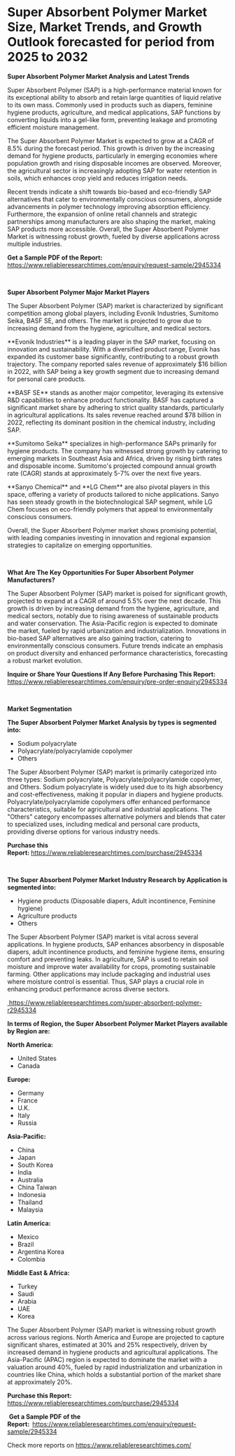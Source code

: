 <p><h1>Super Absorbent Polymer Market Size, Market Trends, and Growth Outlook forecasted for period from 2025 to 2032</h1></p><p><strong>Super Absorbent Polymer Market Analysis and Latest Trends</strong></p>
<p><p>Super Absorbent Polymer (SAP) is a high-performance material known for its exceptional ability to absorb and retain large quantities of liquid relative to its own mass. Commonly used in products such as diapers, feminine hygiene products, agriculture, and medical applications, SAP functions by converting liquids into a gel-like form, preventing leakage and promoting efficient moisture management.</p><p>The Super Absorbent Polymer Market is expected to grow at a CAGR of 8.5% during the forecast period. This growth is driven by the increasing demand for hygiene products, particularly in emerging economies where population growth and rising disposable incomes are observed. Moreover, the agricultural sector is increasingly adopting SAP for water retention in soils, which enhances crop yield and reduces irrigation needs. </p><p>Recent trends indicate a shift towards bio-based and eco-friendly SAP alternatives that cater to environmentally conscious consumers, alongside advancements in polymer technology improving absorption efficiency. Furthermore, the expansion of online retail channels and strategic partnerships among manufacturers are also shaping the market, making SAP products more accessible. Overall, the Super Absorbent Polymer Market is witnessing robust growth, fueled by diverse applications across multiple industries.</p></p>
<p><strong>Get a Sample PDF of the Report:&nbsp;</strong> <a href="https://www.reliableresearchtimes.com/enquiry/request-sample/2945334?utm_campaign=3261&utm_medium=2&utm_source=Github&utm_content=ia&utm_term=11032025&utm_id=super-absorbent-polymer">https://www.reliableresearchtimes.com/enquiry/request-sample/2945334</a></p>
<p>&nbsp;</p>
<p><strong>Super Absorbent Polymer Major Market Players</strong></p>
<p><p>The Super Absorbent Polymer (SAP) market is characterized by significant competition among global players, including Evonik Industries, Sumitomo Seika, BASF SE, and others. The market is projected to grow due to increasing demand from the hygiene, agriculture, and medical sectors.</p><p>**Evonik Industries** is a leading player in the SAP market, focusing on innovation and sustainability. With a diversified product range, Evonik has expanded its customer base significantly, contributing to a robust growth trajectory. The company reported sales revenue of approximately $16 billion in 2022, with SAP being a key growth segment due to increasing demand for personal care products.</p><p>**BASF SE** stands as another major competitor, leveraging its extensive R&D capabilities to enhance product functionality. BASF has captured a significant market share by adhering to strict quality standards, particularly in agricultural applications. Its sales revenue reached around $78 billion in 2022, reflecting its dominant position in the chemical industry, including SAP.</p><p>**Sumitomo Seika** specializes in high-performance SAPs primarily for hygiene products. The company has witnessed strong growth by catering to emerging markets in Southeast Asia and Africa, driven by rising birth rates and disposable income. Sumitomo's projected compound annual growth rate (CAGR) stands at approximately 5-7% over the next five years.</p><p>**Sanyo Chemical** and **LG Chem** are also pivotal players in this space, offering a variety of products tailored to niche applications. Sanyo has seen steady growth in the biotechnological SAP segment, while LG Chem focuses on eco-friendly polymers that appeal to environmentally conscious consumers.</p><p>Overall, the Super Absorbent Polymer market shows promising potential, with leading companies investing in innovation and regional expansion strategies to capitalize on emerging opportunities.</p></p>
<p>&nbsp;</p>
<p><strong>What Are The Key Opportunities For Super Absorbent Polymer Manufacturers?</strong></p>
<p><p>The Super Absorbent Polymer (SAP) market is poised for significant growth, projected to expand at a CAGR of around 5.5% over the next decade. This growth is driven by increasing demand from the hygiene, agriculture, and medical sectors, notably due to rising awareness of sustainable products and water conservation. The Asia-Pacific region is expected to dominate the market, fueled by rapid urbanization and industrialization. Innovations in bio-based SAP alternatives are also gaining traction, catering to environmentally conscious consumers. Future trends indicate an emphasis on product diversity and enhanced performance characteristics, forecasting a robust market evolution.</p></p>
<p><strong>Inquire or Share Your Questions If Any Before Purchasing This Report:</strong> <a href="https://www.reliableresearchtimes.com/enquiry/pre-order-enquiry/2945334?utm_campaign=3261&utm_medium=2&utm_source=Github&utm_content=ia&utm_term=11032025&utm_id=super-absorbent-polymer">https://www.reliableresearchtimes.com/enquiry/pre-order-enquiry/2945334</a></p>
<p>&nbsp;</p>
<p><strong>Market Segmentation</strong></p>
<p><strong>The Super Absorbent Polymer Market Analysis by types is segmented into:</strong></p>
<p><ul><li>Sodium polyacrylate</li><li>Polyacrylate/polyacrylamide copolymer</li><li>Others</li></ul></p>
<p><p>The Super Absorbent Polymer (SAP) market is primarily categorized into three types: Sodium polyacrylate, Polyacrylate/polyacrylamide copolymer, and Others. Sodium polyacrylate is widely used due to its high absorbency and cost-effectiveness, making it popular in diapers and hygiene products. Polyacrylate/polyacrylamide copolymers offer enhanced performance characteristics, suitable for agricultural and industrial applications. The "Others" category encompasses alternative polymers and blends that cater to specialized uses, including medical and personal care products, providing diverse options for various industry needs.</p></p>
<p><strong>Purchase this Report:&nbsp;</strong><a href="https://www.reliableresearchtimes.com/purchase/2945334?utm_campaign=3261&utm_medium=2&utm_source=Github&utm_content=ia&utm_term=11032025&utm_id=super-absorbent-polymer">https://www.reliableresearchtimes.com/purchase/2945334</a></p>
<p>&nbsp;</p>
<p><strong>The Super Absorbent Polymer Market Industry Research by Application is segmented into:</strong></p>
<p><ul><li>Hygiene products (Disposable diapers, Adult incontinence, Feminine hygiene)</li><li>Agriculture products</li><li>Others</li></ul></p>
<p><p>The Super Absorbent Polymer (SAP) market is vital across several applications. In hygiene products, SAP enhances absorbency in disposable diapers, adult incontinence products, and feminine hygiene items, ensuring comfort and preventing leaks. In agriculture, SAP is used to retain soil moisture and improve water availability for crops, promoting sustainable farming. Other applications may include packaging and industrial uses where moisture control is essential. Thus, SAP plays a crucial role in enhancing product performance across diverse sectors.</p></p>
<p><a href="https://www.reliableresearchtimes.com/super-absorbent-polymer-r2945334?utm_campaign=3261&utm_medium=2&utm_source=Github&utm_content=ia&utm_term=11032025&utm_id=super-absorbent-polymer">&nbsp;https://www.reliableresearchtimes.com/super-absorbent-polymer-r2945334</a></p>
<p><strong>In terms of Region, the Super Absorbent Polymer Market Players available by Region are:</strong></p>
<p>
    <p> <strong> North America: </strong>
        <ul>
            <li>United States</li>
            <li>Canada</li>
        </ul>
        </p> 
    <p> <strong> Europe: </strong>
        <ul>
            <li>Germany</li>
            <li>France</li>
            <li>U.K.</li>
            <li>Italy</li>
            <li>Russia</li>
        </ul>
        </p> 
    <p> <strong> Asia-Pacific: </strong>
        <ul>
            <li>China</li>
            <li>Japan</li>
            <li>South Korea</li>
            <li>India</li>
            <li>Australia</li>
            <li>China Taiwan</li>
            <li>Indonesia</li>
            <li>Thailand</li>
            <li>Malaysia</li>
        </ul>
        </p> 
    <p> <strong> Latin America: </strong>
        <ul>
            <li>Mexico</li>
            <li>Brazil</li>
            <li>Argentina Korea</li>
            <li>Colombia</li>
        </ul>
        </p> 
    <p> <strong> Middle East & Africa: </strong>
        <ul>
            <li>Turkey</li>
            <li>Saudi</li>
            <li>Arabia</li>
            <li>UAE</li>
            <li>Korea</li>
        </ul>
    </p>
    </p>
<p><p>The Super Absorbent Polymer (SAP) market is witnessing robust growth across various regions. North America and Europe are projected to capture significant shares, estimated at 30% and 25% respectively, driven by increased demand in hygiene products and agricultural applications. The Asia-Pacific (APAC) region is expected to dominate the market with a valuation around 40%, fueled by rapid industrialization and urbanization in countries like China, which holds a substantial portion of the market share at approximately 20%.</p></p>
<p><strong>Purchase this Report: </strong><a href="https://www.reliableresearchtimes.com/purchase/2945334?utm_campaign=3261&utm_medium=2&utm_source=Github&utm_content=ia&utm_term=11032025&utm_id=super-absorbent-polymer">https://www.reliableresearchtimes.com/purchase/2945334</a></p>
<p>&nbsp;<strong>Get a Sample PDF of the Report:&nbsp;&nbsp;</strong><a href="https://www.reliableresearchtimes.com/enquiry/request-sample/2945334?utm_campaign=3261&utm_medium=2&utm_source=Github&utm_content=ia&utm_term=11032025&utm_id=super-absorbent-polymer">https://www.reliableresearchtimes.com/enquiry/request-sample/2945334</a></p>
<p><strong></strong></p>
<p>Check more reports on <a href="https://www.reliableresearchtimes.com/?utm_campaign=3261&utm_medium=2&utm_source=Github&utm_content=ia&utm_term=11032025&utm_id=super-absorbent-polymer">https://www.reliableresearchtimes.com/</a></p>